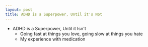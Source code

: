 ```yaml
---
layout: post
title: ADHD is a Superpower, Until it's Not 
---
```

- ADHD is a Superpower, Until it Isn't
  - Going fast at things you love, going slow at things you hate
  - My experience with medication
